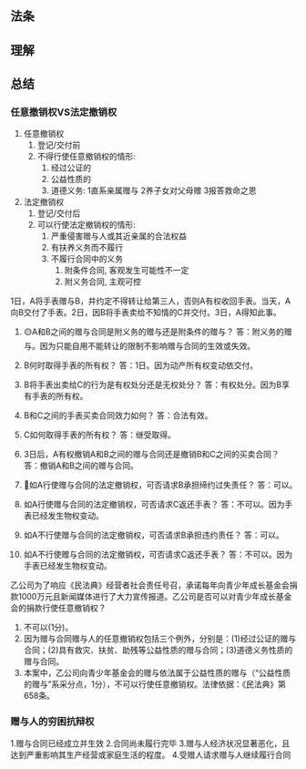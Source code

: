## 法条



## 理解



## 总结

### 任意撤销权VS法定撤销权
1. 任意撤销权
    1. 登记/交付前
    2. 不得行使任意撤销权的情形:
        1. 经过公证的
        2. 公益性质的
        3. 道德义务: 1直系亲属赠与 2养子女对父母赠 3报答救命之恩
2. 法定撤销权
    1. 登记/交付后
    2. 可以行使法定撤销权的情形:
        1. 严重侵害赠与人或其近亲属的合法权益
        2. 有扶养义务而不履行
        3. 不履行合同中的义务
            1. 附条件合同, 客观发生可能性不一定
            2. 附义务合同, 主观可控


1日，A将手表赠与B，并约定不得转让给第三人，否则A有权收回手表。当天，A向B交付了手表。2日，因B将手表卖给不知情的C并交付。3日，A得知此事。

1. 🟡A和B之间的赠与合同是附义务的赠与还是附条件的赠与？
答：附义务的赠与。因为只能自用不能转让的限制不影响赠与合同的生效或失效。

2. B何时取得手表的所有权？
答：1日。因为动产所有权变动依交付。

3. B将手表出卖给C的行为是有权处分还是无权处分？
答：有权处分。因为B享有手表的所有权。

4. B和C之间的手表买卖合同效力如何？
答：合法有效。

5. C如何取得手表的所有权？
答：继受取得。

6. 3日后，A有权撤销A和B之间的赠与合同还是撤销B和C之间的买卖合同？
答：撤销A和B之间的赠与合同。

7. 🔴如A行使赠与合同的法定撤销权，可否请求B承担缔约过失责任？
答：可以。

8. 如A行使赠与合同的法定撤销权，可否请求C返还手表？
答：不可以。因为手表已经发生物权变动。

9. 如A不行使赠与合同的法定撤销权，可否请求B承担违约责任？
答：可以。

10.  如A不行使赠与合同的法定撤销权，可否请求C返还手表？
答：不可以。因为手表已经发生物权变动。

乙公司为了响应《民法典》经营者社会责任号召，承诺每年向青少年成长基金会捐款1000万元且新闻媒体进行了大力宣传报道。乙公司是否可以对青少年成长基金会的捐款行使任意撤销权？
1. 不可以(1分)。
2. 因为赠与合同赠与人的任意撤销权包括三个例外，分别是：(1)经过公证的赠与合同；(2)具有救灾、扶贫、助残等公益性质的赠与合同；(3)道德义务性质的赠与合同。
3. 本案中，乙公司向青少年基金会的赠与依法属于公益性质的赠与（“公益性质的赠与”系采分点，1分），不可以行使任意撤销权。法律依据：《民法典》第658条。


### 赠与人的穷困抗辩权
1.赠与合同已经成立并生效
2.合同尚未履行完毕
3.赠与人经济状况显著恶化，且达到严重影响其生产经营或家庭生活的程度。
4.受赠人请求赠与人继续履行合同